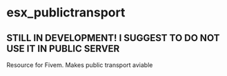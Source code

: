 # esx_publictransport
## **STILL IN DEVELOPMENT! I SUGGEST TO DO NOT USE IT IN PUBLIC SERVER**
Resource for Fivem. Makes public transport aviable
